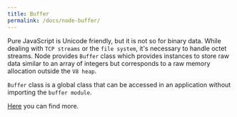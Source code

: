 ```yaml
---
title: Buffer
permalink: /docs/node-buffer/
---
```


Pure JavaScript is Unicode friendly, but it is not so for binary data. While dealing with `TCP streams` or the `file system`, it's necessary to handle octet streams. Node provides `Buffer` class which provides instances to store raw data similar to an array of integers but corresponds to a raw memory allocation outside the `V8 heap`.

`Buffer` class is a global class that can be accessed in an application without importing the `buffer module`.

[Here](https://nodejs.org/api/buffer.html) you can find more.
